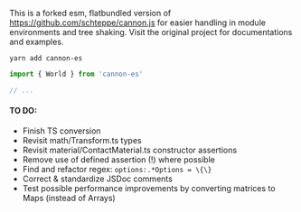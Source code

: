 This is a forked esm, flatbundled version of https://github.com/schteppe/cannon.js for easier handling in module environments and tree shaking. Visit the original project for documentations and examples.

    yarn add cannon-es

```jsx
import { World } from 'cannon-es'

// ...
```

#### TO DO:

- Finish TS conversion
- Revisit math/Transform.ts types
- Revisit material/ContactMaterial.ts constructor assertions
- Remove use of defined assertion (!) where possible
- Find and refactor regex: `options:.*Options = \{\}`
- Correct & standardize JSDoc comments
- Test possible performance improvements by converting matrices to Maps (instead of Arrays)
